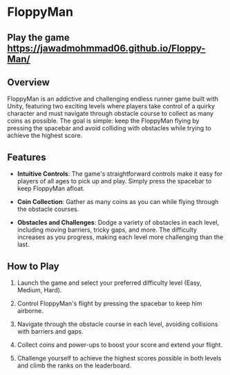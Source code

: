 # FloppyMan

## Play the game https://jawadmohmmad06.github.io/Floppy-Man/

## Overview

FloppyMan is an addictive and challenging endless runner game built with Unity, featuring two exciting levels where players take control of a quirky character and must navigate through obstacle course to collect as many coins as possible. The goal is simple: keep the FloppyMan flying by pressing the spacebar and avoid colliding with obstacles while trying to achieve the highest score.

## Features

- **Intuitive Controls**: The game's straightforward controls make it easy for players of all ages to pick up and play. Simply press the spacebar to keep FloppyMan afloat.

- **Coin Collection**: Gather as many coins as you can while flying through the obstacle courses. 

- **Obstacles and Challenges**: Dodge a variety of obstacles in each level, including moving barriers, tricky gaps, and more. The difficulty increases as you progress, making each level more challenging than the last.

## How to Play

1. Launch the game and select your preferred difficulty level (Easy, Medium, Hard).

2. Control FloppyMan's flight by pressing the spacebar to keep him airborne.

3. Navigate through the obstacle course in each level, avoiding collisions with barriers and gaps.

4. Collect coins and power-ups to boost your score and extend your flight.

5. Challenge yourself to achieve the highest scores possible in both levels and climb the ranks on the leaderboard.

